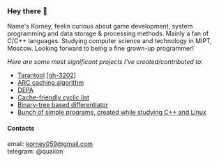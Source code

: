 ### Hey there 👾

Name's Korney, feelin curious about game development, system programming and data storage & processing methods. Mainly a fan of C/C++ languages. Studying computer science and technology in MIPT, Moscow. Looking forward to being a fine grown-up programmer!

*Here are some most significant projects I've created/contributed to:*
- [Tarantool](https://github.com/quaiion/tarantool) \[[gh-3202](https://github.com/tarantool/tarantool/issues/3202)\]
- [ARC caching algorithm](https://github.com/quaiion/arc-cache)
- [DEPA](https://github.com/quaiion/DEPA)
- [Cache-friendly cyclic list](https://github.com/quaiion/cyclic-list)
- [Binary-tree based differentiator](https://github.com/quaiion/differentiator)
- [Bunch of simple programs, created while studying C++ and Linux](https://github.com/quaiion/scoob-labs)

#### Contacts
email: <korney059@gmail.com>  
telegram: @quaiion
